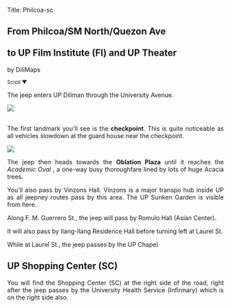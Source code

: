 Title: Philcoa-sc

<section id='cover' class='cover active'>
<h1> From Philcoa/SM North/Quezon Ave <br><br>to UP Film Institute (FI) and UP Theater</h1>
<p align='justify'>by DiliMaps </p>
<small class='scroll'>Scroll ▼</small>
</section>

<section id='philcoa'>
<p align='justify'>The jeep enters UP Diliman through the University Avenue.
</p>
</section>


<section id='checkpoint'>
<img src='https://lh5.googleusercontent.com/sMFt20bUa525jdRRFqegGWrHP-A4iiqN7wZCUrEv_Edn8tX7nf0VN4-dhMJww8Vi9VMnnEI764dF3HveU6Nq27hIrAt-W327uv3hsNWzkZudF9B4FnS2-Gus'>
<br><br>
<p align='justify'>
The first landmark you'll see is the <b>checkpoint</b>. This is quite noticeable as all vehicles slowdown at the guard house near the checkpoint.
</p>
</section>

  <section id='oble'>
    <img src='https://lh5.googleusercontent.com/Yz5J2JH1WOC3rDIvLnC-0kHeuK0F7Q8I7KXhRWGsx79Ev4f_xbZFySb49DLnGdWV-52yjPxcneu3kx2XpNdRy_e7hNYH-41eLrYwb7Q5HBn8saCd2RuffH4d'>
    <p align="justify">The jeep then heads towards the <b> Oblation Plaza </b> until it reaches the <i> Academic Oval </i>, a one-way busy thoroughfare lined by lots of huge Acacia trees.</p>
    </section>


<section id='vinzons-shed'>
<p align='justify'>
You'll also pass by Vinzons Hall. Vinzons is a major transpo hub inside UP as all jeepney routes pass by this area. The UP Sunken Garden is visible from here.
</p>
</section>


<section id='romulo'>
<p align='justify'>Along F. M. Guerrero St., the jeep will pass by Romulo Hall (Asian Center).
</p>
</section>

<section id='ilangilang'>
<p align='justify'> It will also pass by Ilang-Ilang Residence Hall before turning left at Laurel St.
</p>
</section>

<section id='chapel'>
<p align='justify'>While at Laurel St., the jeep passes by the UP Chapel.
</p>
</section>


<section id='sc'>
<h1>UP Shopping Center (SC)</h1>
<p align='justify'>You will find the Shopping Center (SC) at the right side of the road, right after the jeep passes by the University Health Service (Infirmary) which is on the right side also.
</p>
</section>

